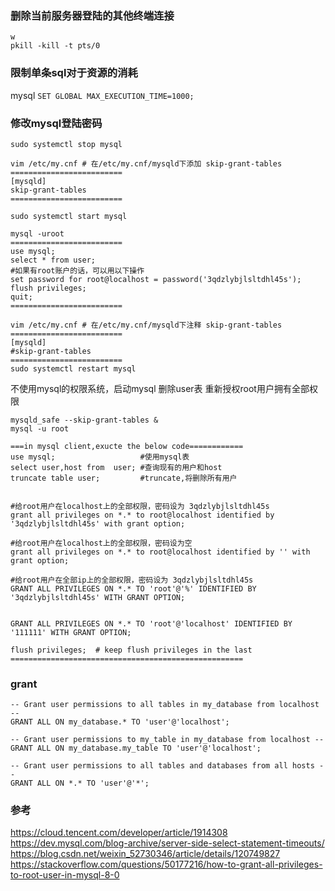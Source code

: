 
### 删除当前服务器登陆的其他终端连接
```shell
w
pkill -kill -t pts/0 
```


### 限制单条sql对于资源的消耗
mysql
`SET GLOBAL MAX_EXECUTION_TIME=1000;`

### 修改mysql登陆密码
```shell
sudo systemctl stop mysql

vim /etc/my.cnf # 在/etc/my.cnf/mysqld下添加 skip-grant-tables
=========================
[mysqld]
skip-grant-tables
=========================

sudo systemctl start mysql

mysql -uroot
=========================
use mysql;
select * from user;
#如果有root账户的话，可以用以下操作
set password for root@localhost = password('3qdzlybjlsltdhl45s');
flush privileges;
quit;
=========================

vim /etc/my.cnf # 在/etc/my.cnf/mysqld下注释 skip-grant-tables
=========================
[mysqld]
#skip-grant-tables
=========================
sudo systemctl restart mysql
```
不使用mysql的权限系统，启动mysql
删除user表
重新授权root用户拥有全部权限

```shell
mysqld_safe --skip-grant-tables &
mysql -u root

===in mysql client,exucte the below code============
use mysql;                   #使用mysql表
select user,host from  user; #查询现有的用户和host
truncate table user;         #truncate,将删除所有用户


#给root用户在localhost上的全部权限，密码设为 3qdzlybjlsltdhl45s
grant all privileges on *.* to root@localhost identified by '3qdzlybjlsltdhl45s' with grant option;

#给root用户在localhost上的全部权限，密码设为空
grant all privileges on *.* to root@localhost identified by '' with grant option;

#给root用户在全部ip上的全部权限，密码设为 3qdzlybjlsltdhl45s
GRANT ALL PRIVILEGES ON *.* TO 'root'@'%' IDENTIFIED BY '3qdzlybjlsltdhl45s' WITH GRANT OPTION;


GRANT ALL PRIVILEGES ON *.* TO 'root'@'localhost' IDENTIFIED BY '111111' WITH GRANT OPTION;

flush privileges;  # keep flush privileges in the last
====================================================
```


### grant
```shell
-- Grant user permissions to all tables in my_database from localhost --
GRANT ALL ON my_database.* TO 'user'@'localhost';

-- Grant user permissions to my_table in my_database from localhost --
GRANT ALL ON my_database.my_table TO 'user'@'localhost';

-- Grant user permissions to all tables and databases from all hosts --
GRANT ALL ON *.* TO 'user'@'*';
```

### 参考
https://cloud.tencent.com/developer/article/1914308
https://dev.mysql.com/blog-archive/server-side-select-statement-timeouts/
https://blog.csdn.net/weixin_52730346/article/details/120749827
https://stackoverflow.com/questions/50177216/how-to-grant-all-privileges-to-root-user-in-mysql-8-0
